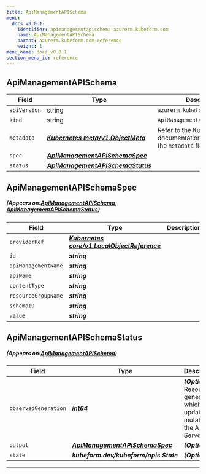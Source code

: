 ```yaml
---
title: ApiManagementAPISchema
menu:
  docs_v0.0.1:
    identifier: apimanagementapischema-azurerm.kubeform.com
    name: ApiManagementAPISchema
    parent: azurerm.kubeform.com-reference
    weight: 1
menu_name: docs_v0.0.1
section_menu_id: reference
---
```


## ApiManagementAPISchema
| Field | Type | Description |
| ------ | ----- | ----------- |
| `apiVersion` | string | `azurerm.kubeform.com/v1alpha1` |
|    `kind` | string | `ApiManagementAPISchema` |
| `metadata` | ***[Kubernetes meta/v1.ObjectMeta](https://kubernetes.io/docs/reference/generated/kubernetes-api/v1.13/#objectmeta-v1-meta)***|Refer to the Kubernetes API documentation for the fields of the `metadata` field.|
| `spec` | ***[ApiManagementAPISchemaSpec](#ApiManagementAPISchemaSpec)***||
| `status` | ***[ApiManagementAPISchemaStatus](#ApiManagementAPISchemaStatus)***||
## ApiManagementAPISchemaSpec
##### (Appears on:[ApiManagementAPISchema](#ApiManagementAPISchema), [ApiManagementAPISchemaStatus](#ApiManagementAPISchemaStatus))
| Field | Type | Description |
| ------ | ----- | ----------- |
| `providerRef` | ***[Kubernetes core/v1.LocalObjectReference](https://kubernetes.io/docs/reference/generated/kubernetes-api/v1.13/#localobjectreference-v1-core)***||
| `id` | ***string***||
| `apiManagementName` | ***string***||
| `apiName` | ***string***||
| `contentType` | ***string***||
| `resourceGroupName` | ***string***||
| `schemaID` | ***string***||
| `value` | ***string***||
## ApiManagementAPISchemaStatus
##### (Appears on:[ApiManagementAPISchema](#ApiManagementAPISchema))
| Field | Type | Description |
| ------ | ----- | ----------- |
| `observedGeneration` | ***int64***| ***(Optional)*** Resource generation, which is updated on mutation by the API Server.|
| `output` | ***[ApiManagementAPISchemaSpec](#ApiManagementAPISchemaSpec)***| ***(Optional)*** |
| `state` | ***kubeform.dev/kubeform/apis.State***| ***(Optional)*** |
---

